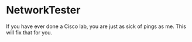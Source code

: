 # NetworkTester

If you have ever done a Cisco lab, you are just as sick of pings as me. This will fix that for you.

